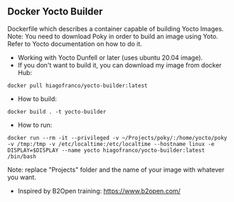 ## Docker Yocto Builder
Dockerfile which describes a container capable of building Yocto Images. Note: You need to download Poky in order to build an image using Yoto. Refer to Yocto documentation on how to do it.
* Working with Yocto Dunfell or later (uses ubuntu 20.04 image).
* If you don't want to build it, you can download my image from docker Hub:
```
docker pull hiagofranco/yocto-builder:latest
```
* How to build:
```
docker build . -t yocto-builder
```
* How to run:
```
docker run --rm -it --privileged -v ~/Projects/poky/:/home/yocto/poky -v /tmp:/tmp -v /etc/localtime:/etc/localtime --hostname linux -e DISPLAY=$DISPLAY --name yocto hiagofranco/yocto-builder:latest /bin/bash
```
Note: replace "Projects" folder and the name of your image with whatever you want.
* Inspired by B2Open training: https://www.b2open.com/

